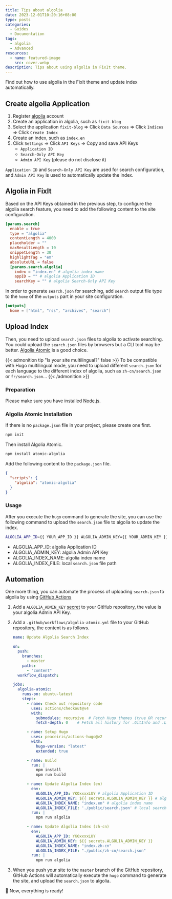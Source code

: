 ```yaml
---
title: Tips about algolia
date: 2023-12-01T10:20:16+08:00
type: posts
categories:
  - Guides
  - Documentation
tags: 
  - algolia
  - Advanced
resources:
  - name: featured-image
    src: cover.webp
description: Tips about using algolia in FixIt theme.
---
```


Find out how to use algolia in the FixIt theme and update index automatically.

<!--more-->

## Create algolia Application

1. Register [algolia](https://www.algolia.com/) account
2. Create an application in algolia, such as `fixit-blog`
3. Select the application `fixit-blog` => Click `Data Sources` => Click `Indices` => Click `Create Index`
4. Create an index, such as `index.en`
5. Click `Settings` => Click `API Keys` => Copy and save API Keys
    - `Application ID`
    - `Search-Only API Key`
    - `Admin API Key` (please do not disclose it)

`Application ID` and `Search-Only API Key` are used for search configuration, and `Admin API Key` is used to automatically update the index.

## Algolia in FixIt

Based on the API Keys obtained in the previous step, to configure the algolia search feature, you need to add the following content to the site configuration.

```toml
[params.search]
  enable = true
  type = "algolia"
  contentLength = 4000
  placeholder = ""
  maxResultLength = 10
  snippetLength = 30
  highlightTag = "em"
  absoluteURL = false
  [params.search.algolia]
    index = "index.en" # algolia index name
    appID = "" # algolia Application ID
    searchKey = "" # algolia Search-Only API Key
```

In order to generate `search.json` for searching, add `search` output file type to the `home` of the `outputs` part in your site configuration.

```toml
[outputs]
  home = ["html", "rss", "archives", "search"]
```

## Upload Index

Then, you need to upload `search.json` files to algolia to activate searching.
You could upload the `search.json` files by browsers but a CLI tool may be better.
[Algolia Atomic](https://github.com/chrisdmacrae/atomic-algolia) is a good choice.

{{< admonition tip "Is your site multilingual?" false >}}
To be compatible with Hugo multilingual mode,
you need to upload different `search.json` for each language to the different index of algolia, such as `zh-cn/search.json` or `fr/search.json`...
{{< /admonition >}}

### Preparation

Please make sure you have installed [Node.js](https://nodejs.org/en/).

### Algolia Atomic Installation

If there is no `package.json` file in your project, please create one first.

```bash
npm init
```

Then install Algolia Atomic.

```bash
npm install atomic-algolia
```

Add the following content to the `package.json` file.

```json
{
  "scripts": {
    "algolia": "atomic-algolia"
  }
}
```

### Usage

After you execute the `hugo` command to generate the site, you can use the following command to upload the `search.json` file to algolia to update the index.

```bash
ALGOLIA_APP_ID={{ YOUR_APP_ID }} ALGOLIA_ADMIN_KEY={{ YOUR_ADMIN_KEY }} ALGOLIA_INDEX_NAME={{ YOUR_INDEX_NAME }} ALGOLIA_INDEX_FILE={{ YOUR_FILE_PATH }} npm run algolia
```

- ALGOLIA_APP_ID: algolia Application ID
- ALGOLIA_ADMIN_KEY: algolia Admin API Key
- ALGOLIA_INDEX_NAME: algolia index name
- ALGOLIA_INDEX_FILE: local `search.json` file path

## Automation

One more thing, you can automate the process of uploading `search.json` to algolia by using [GitHub Actions](https://github.com/features/actions)

1. Add a `ALGOLIA_ADMIN_KEY` [secret](https://docs.github.com/en/actions/reference/encrypted-secrets) to your GitHub repository, the value is your algolia Admin API Key.
2. Add a `.github/workflows/algolia-atomic.yml` file to your GitHub repository, the content is as follows.

    ```yaml {title="algolia-atomic.yml"}
    name: Update Algolia Search Index

    on:
      push:
        branches:
          - master
        paths:
          - "content"
      workflow_dispatch:

    jobs:
      algolia-atomic:
        runs-on: ubuntu-latest
        steps:
          - name: Check out repository code
            uses: actions/checkout@v4
            with:
              submodules: recursive  # Fetch Hugo themes (true OR recursive)
              fetch-depth: 0    # Fetch all history for .GitInfo and .Lastmod

          - name: Setup Hugo
            uses: peaceiris/actions-hugo@v2
            with:
              hugo-version: "latest"
              extended: true

          - name: Build
            run: |
              npm install
              npm run build

          - name: Update Algolia Index (en)
            env:
              ALGOLIA_APP_ID: YKOxxxxLUY # algolia Application ID
              ALGOLIA_ADMIN_KEY: ${{ secrets.ALGOLIA_ADMIN_KEY }} # algolia Admin API Key
              ALGOLIA_INDEX_NAME: "index.en" # algolia index name
              ALGOLIA_INDEX_FILE: './public/search.json' # local search.json file path
            run: |
              npm run algolia

          - name: Update Algolia Index (zh-cn)
            env:
              ALGOLIA_APP_ID: YKOxxxxLUY
              ALGOLIA_ADMIN_KEY: ${{ secrets.ALGOLIA_ADMIN_KEY }}
              ALGOLIA_INDEX_NAME: "index.zh-cn"
              ALGOLIA_INDEX_FILE: "./public/zh-cn/search.json"
            run: |
              npm run algolia
    ```

3. When you push your site to the `master` branch of the GitHub repository, GitHub Actions will automatically execute the `hugo` command to generate the site, and upload the `search.json` to algolia.

🎉 Now, everything is ready!
